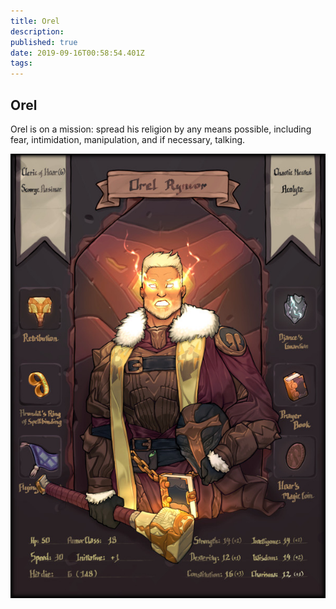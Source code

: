 ```yaml
---
title: Orel
description: 
published: true
date: 2019-09-16T00:58:54.401Z
tags: 
---
```


## Orel
Orel is on a mission: spread his religion by any means possible, including fear, intimidation, manipulation, and if necessary, talking.

![Orel](/uploads/orel.jpg "Orel")